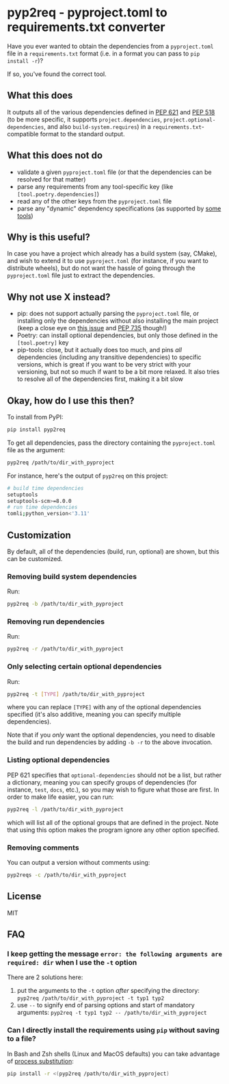 # pyp2req - pyproject.toml to requirements.txt converter

Have you ever wanted to obtain the dependencies from a `pyproject.toml` file in a `requirements.txt` format (i.e. in a format you can pass to `pip install -r`)?

If so, you've found the correct tool.

## What this does

It outputs all of the various dependencies defined in [PEP 621](https://peps.python.org/pep-0621/) and [PEP 518](https://peps.python.org/pep-0518/) (to be more specific, it supports `project.dependencies`, `project.optional-dependencies`, and also `build-system.requires`) in a `requirements.txt`-compatible format to the standard output.

## What this does not do

- validate a given `pyproject.toml` file (or that the dependencies can be resolved for that matter)
- parse any requirements from any tool-specific key (like `[tool.poetry.dependencies]`)
- read any of the other keys from the `pyproject.toml` file
- parse any "dynamic" dependency specifications (as supported by [some tools](https://setuptools.pypa.io/en/latest/userguide/pyproject_config.html#dynamic-metadata))

## Why is this useful?

In case you have a project which already has a build system (say, CMake), and wish to extend it to use `pyproject.toml` (for instance, if you want to distribute wheels), but do not want the hassle of going through the `pyproject.toml` file just to extract the dependencies.

## Why not use X instead?

- pip: does not support actually parsing the `pyproject.toml` file, or installing only the dependencies without also installing the main project (keep a close eye on [this issue](https://github.com/pypa/pip/issues/11440) and [PEP 735](https://peps.python.org/pep-0735/) though!)
- Poetry: can install optional dependencies, but only those defined in the `[tool.poetry]` key
- pip-tools: close, but it actually does too much, and pins _all_ dependencies (including any transitive dependencies) to specific versions, which is great if you want to be very strict with your versioning, but not so much if want to be a bit more relaxed. It also tries to resolve all of the dependencies first, making it a bit slow

## Okay, how do I use this then?

To install from PyPI:

```sh
pip install pyp2req
```

To get all dependencies, pass the directory containing the `pyproject.toml` file as the argument:

```sh
pyp2req /path/to/dir_with_pyproject
```

For instance, here's the output of `pyp2req` on this project:

```sh
# build time dependencies
setuptools
setuptools-scm>=8.0.0
# run time dependencies
tomli;python_version<'3.11'
```

## Customization

By default, all of the dependencies (build, run, optional) are shown, but this can be customized.

### Removing build system dependencies

Run:

```sh
pyp2req -b /path/to/dir_with_pyproject
```

### Removing run dependencies

Run:

```sh
pyp2req -r /path/to/dir_with_pyproject
```

### Only selecting certain optional dependencies

Run:

```sh
pyp2req -t [TYPE] /path/to/dir_with_pyproject
```

where you can replace `[TYPE]` with any of the optional dependencies specified (it's also additive, meaning you can specify multiple dependencies).

Note that if you _only_ want the optional dependencies, you need to disable the build and run dependencies by adding `-b -r` to the above invocation.

### Listing optional dependencies

PEP 621 specifies that `optional-dependencies` should not be a list, but rather a dictionary, meaning you can specify groups of dependencies (for instance, `test`, `docs`, etc.), so you may wish to figure what those are first.
In order to make life easier, you can run:

```sh
pyp2req -l /path/to/dir_with_pyproject
```

which will list all of the optional groups that are defined in the project.
Note that using this option makes the program ignore any other option specified.

### Removing comments

You can output a version without comments using:

```sh
pyp2reqs -c /path/to/dir_with_pyproject
```

## License

MIT

## FAQ

### I keep getting the message `error: the following arguments are required: dir` when I use the `-t` option

There are 2 solutions here:

1. put the arguments to the `-t` option _after_ specifying the directory: `pyp2req /path/to/dir_with_pyproject -t typ1 typ2`
2. use `--` to signify end of parsing options and start of mandatory arguments: `pyp2req -t typ1 typ2 -- /path/to/dir_with_pyproject`

### Can I directly install the requirements using `pip` without saving to a file?

In Bash and Zsh shells (Linux and MacOS defaults) you can take advantage of [process substitution](https://en.wikipedia.org/wiki/Process_substitution):

```sh
pip install -r <(pyp2req /path/to/dir_with_pyproject)
```
